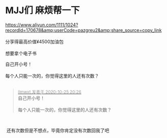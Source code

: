 # MJJ们 麻烦帮一下


https://www.aliyun.com/1111/1024?recordId=170678&amp;userCode=pazgreu2&amp;share_source=copy_link<br />
<br />
分享得最高价值¥4500加油包<br />
<br />
想要拿个电子书

自己开小号！<br />
<br />
每个人只能一次的，你觉得这里的人还有次数？<br />
<br />
<img src="static/image/smiley/default/sweat.gif" smilieid="10" border="0" alt="" /><img src="static/image/smiley/default/sweat.gif" smilieid="10" border="0" alt="" /><img src="static/image/smiley/default/sweat.gif" smilieid="10" border="0" alt="" />

<div class="quote"><blockquote><font size="2"><a href="https://www.hostloc.com/forum.php?mod=redirect&amp;goto=findpost&amp;pid=9351131&amp;ptid=758365" target="_blank"><font color="#999999">llmwxt 发表于 2020-10-25 20:26</font></a></font><br />
自己开小号！<br />
<br />
每个人只能一次的，你觉得这里的人还有次数？</blockquote></div><br />
<img src="static/image/smiley/default/mad.gif" smilieid="11" border="0" alt="" />

<img src="static/image/smiley/default/lol.gif" smilieid="12" border="0" alt="" /> 还有次数但是不想点，毕竟你肯定没有次数回我了吧<img id="aimg_GZ956" onclick="zoom(this, this.src, 0, 0, 0)" class="zoom" src="https://cdn.jsdelivr.net/gh/hishis/forum-master/public/images/patch.gif" onmouseover="img_onmouseoverfunc(this)" onload="thumbImg(this)" border="0" alt="" />

